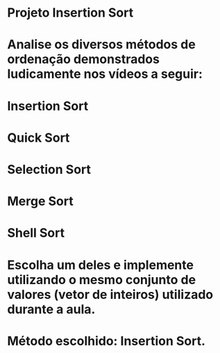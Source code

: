 # Projeto Insertion Sort
 
# Analise os diversos métodos de ordenação demonstrados ludicamente nos vídeos a seguir:

# Insertion Sort

# Quick Sort

# Selection Sort

# Merge Sort

# Shell Sort

# Escolha um deles e implemente utilizando o mesmo conjunto de valores (vetor de inteiros) utilizado durante a aula.

# Método escolhido: Insertion Sort.